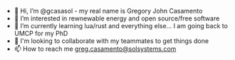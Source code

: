 - 👋 Hi, I’m @gcasasol - my real name is Gregory John Casamento
- 👀 I’m interested in rewnewable energy and open source/free software
- 🌱 I’m currently learning lua/rust and everything else... I am going back to UMCP for my PhD
- 💞️ I'm looking to collaborate with my teammates to get things done
- 📫 How to reach me greg.casamento@solsystems.com

<!---
gcasasol/gcasasol is a ✨ special ✨ repository because its `README.md` (this file) appears on your GitHub profile.
You can click the Preview link to take a look at your changes.
--->
